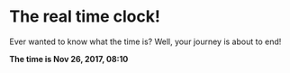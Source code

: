 # The real time clock!

Ever wanted to know what the time is? Well, your journey is about to end!

**The time is Nov 26, 2017, 08:10**